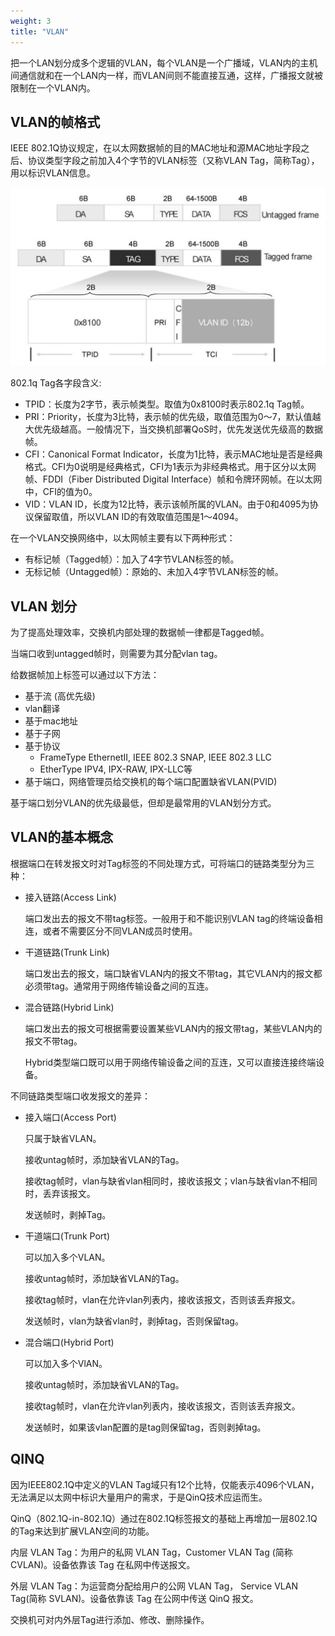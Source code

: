 ```yaml
---
weight: 3
title: "VLAN"
---
```


把一个LAN划分成多个逻辑的VLAN，每个VLAN是一个广播域，VLAN内的主机间通信就和在一个LAN内一样，而VLAN间则不能直接互通，这样，广播报文就被限制在一个VLAN内。

<!--more-->

## VLAN的帧格式

IEEE 802.1Q协议规定，在以太网数据帧的目的MAC地址和源MAC地址字段之后、协议类型字段之前加入4个字节的VLAN标签（又称VLAN Tag，简称Tag），用以标识VLAN信息。

![Vlan Tag](/images/switch/vlan_tag.jpeg)

802.1q Tag各字段含义:

  * TPID：长度为2字节，表示帧类型。取值为0x8100时表示802.1q Tag帧。
  * PRI：Priority，长度为3比特，表示帧的优先级，取值范围为0～7，默认值越大优先级越高。一般情况下，当交换机部署QoS时，优先发送优先级高的数据帧。
  * CFI：Canonical Format Indicator，长度为1比特，表示MAC地址是否是经典格式。CFI为0说明是经典格式，CFI为1表示为非经典格式。用于区分以太网帧、FDDI（Fiber Distributed Digital Interface）帧和令牌环网帧。在以太网中，CFI的值为0。
  * VID：VLAN ID，长度为12比特，表示该帧所属的VLAN。由于0和4095为协议保留取值，所以VLAN ID的有效取值范围是1～4094。


在一个VLAN交换网络中，以太网帧主要有以下两种形式：

  - 有标记帧（Tagged帧）：加入了4字节VLAN标签的帧。
  - 无标记帧（Untagged帧）：原始的、未加入4字节VLAN标签的帧。

## VLAN 划分

为了提高处理效率，交换机内部处理的数据帧一律都是Tagged帧。

当端口收到untagged帧时，则需要为其分配vlan tag。

给数据帧加上标签可以通过以下方法：

- 基于流 (高优先级)
- vlan翻译
- 基于mac地址
- 基于子网
- 基于协议
  - FrameType
    EthernetII, IEEE 802.3 SNAP, IEEE 802.3 LLC
  - EtherType
    IPV4, IPX-RAW, IPX-LLC等
- 基于端口，网络管理员给交换机的每个端口配置缺省VLAN(PVID)

基于端口划分VLAN的优先级最低，但却是最常用的VLAN划分方式。

## VLAN的基本概念

根据端口在转发报文时对Tag标签的不同处理方式，可将端口的链路类型分为三种：

- 接入链路(Access Link)

  端口发出去的报文不带tag标签。一般用于和不能识别VLAN tag的终端设备相连，或者不需要区分不同VLAN成员时使用。

- 干道链路(Trunk Link)

  端口发出去的报文，端口缺省VLAN内的报文不带tag，其它VLAN内的报文都必须带tag。通常用于网络传输设备之间的互连。

- 混合链路(Hybrid Link)

  端口发出去的报文可根据需要设置某些VLAN内的报文带tag，某些VLAN内的报文不带tag。

  Hybrid类型端口既可以用于网络传输设备之间的互连，又可以直接连接终端设备。

不同链路类型端口收发报文的差异：

- 接入端口(Access Port)

  只属于缺省VLAN。

  接收untag帧时，添加缺省VLAN的Tag。

  接收tag帧时，vlan与缺省vlan相同时，接收该报文；vlan与缺省vlan不相同时，丢弃该报文。

  发送帧时，剥掉Tag。

- 干道端口(Trunk Port)

  可以加入多个VLAN。

  接收untag帧时，添加缺省VLAN的Tag。

  接收tag帧时，vlan在允许vlan列表内，接收该报文，否则该丢弃报文。

  发送帧时，vlan为缺省vlan时，剥掉tag，否则保留tag。

- 混合端口(Hybrid Port)

  可以加入多个VlAN。

  接收untag帧时，添加缺省VLAN的Tag。

  接收tag帧时，vlan在允许vlan列表内，接收该报文，否则该丢弃报文。

  发送帧时，如果该vlan配置的是tag则保留tag，否则剥掉tag。

## QINQ

因为IEEE802.1Q中定义的VLAN Tag域只有12个比特，仅能表示4096个VLAN，无法满足以太网中标识大量用户的需求，于是QinQ技术应运而生。

QinQ（802.1Q-in-802.1Q）通过在802.1Q标签报文的基础上再增加一层802.1Q的Tag来达到扩展VLAN空间的功能。

内层 VLAN Tag：为用户的私网 VLAN Tag，Customer VLAN Tag (简称 CVLAN)。设备依靠该 Tag 在私网中传送报文。

外层 VLAN Tag：为运营商分配给用户的公网 VLAN Tag， Service VLAN Tag(简称 SVLAN)。设备依靠该 Tag 在公网中传送 QinQ 报文。

交换机可对内外层Tag进行添加、修改、删除操作。

